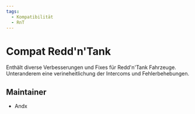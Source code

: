 ```yaml
---
tags:
  - Kompatibilität
  - RnT
---
```


# Compat Redd'n'Tank

Enthält diverse Verbesserungen und Fixes für Redd'n'Tank Fahrzeuge. Unteranderem eine verineheitlichung der Intercoms und Fehlerbehebungen.

## Maintainer

- Andx
